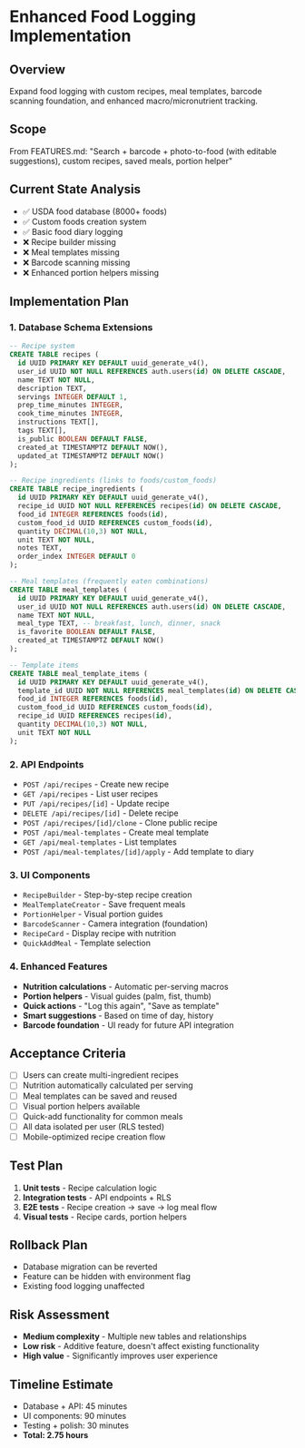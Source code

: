# Enhanced Food Logging Implementation

## Overview
Expand food logging with custom recipes, meal templates, barcode scanning foundation, and enhanced macro/micronutrient tracking.

## Scope
From FEATURES.md: "Search + barcode + photo-to-food (with editable suggestions), custom recipes, saved meals, portion helper"

## Current State Analysis
- ✅ USDA food database (8000+ foods)
- ✅ Custom foods creation system
- ✅ Basic food diary logging
- ❌ Recipe builder missing
- ❌ Meal templates missing  
- ❌ Barcode scanning missing
- ❌ Enhanced portion helpers missing

## Implementation Plan

### 1. Database Schema Extensions
```sql
-- Recipe system
CREATE TABLE recipes (
  id UUID PRIMARY KEY DEFAULT uuid_generate_v4(),
  user_id UUID NOT NULL REFERENCES auth.users(id) ON DELETE CASCADE,
  name TEXT NOT NULL,
  description TEXT,
  servings INTEGER DEFAULT 1,
  prep_time_minutes INTEGER,
  cook_time_minutes INTEGER,
  instructions TEXT[],
  tags TEXT[],
  is_public BOOLEAN DEFAULT FALSE,
  created_at TIMESTAMPTZ DEFAULT NOW(),
  updated_at TIMESTAMPTZ DEFAULT NOW()
);

-- Recipe ingredients (links to foods/custom_foods)
CREATE TABLE recipe_ingredients (
  id UUID PRIMARY KEY DEFAULT uuid_generate_v4(),
  recipe_id UUID NOT NULL REFERENCES recipes(id) ON DELETE CASCADE,
  food_id INTEGER REFERENCES foods(id),
  custom_food_id UUID REFERENCES custom_foods(id),
  quantity DECIMAL(10,3) NOT NULL,
  unit TEXT NOT NULL,
  notes TEXT,
  order_index INTEGER DEFAULT 0
);

-- Meal templates (frequently eaten combinations)
CREATE TABLE meal_templates (
  id UUID PRIMARY KEY DEFAULT uuid_generate_v4(),
  user_id UUID NOT NULL REFERENCES auth.users(id) ON DELETE CASCADE,
  name TEXT NOT NULL,
  meal_type TEXT, -- breakfast, lunch, dinner, snack
  is_favorite BOOLEAN DEFAULT FALSE,
  created_at TIMESTAMPTZ DEFAULT NOW()
);

-- Template items
CREATE TABLE meal_template_items (
  id UUID PRIMARY KEY DEFAULT uuid_generate_v4(),
  template_id UUID NOT NULL REFERENCES meal_templates(id) ON DELETE CASCADE,
  food_id INTEGER REFERENCES foods(id),
  custom_food_id UUID REFERENCES custom_foods(id),
  recipe_id UUID REFERENCES recipes(id),
  quantity DECIMAL(10,3) NOT NULL,
  unit TEXT NOT NULL
);
```

### 2. API Endpoints
- `POST /api/recipes` - Create new recipe
- `GET /api/recipes` - List user recipes
- `PUT /api/recipes/[id]` - Update recipe
- `DELETE /api/recipes/[id]` - Delete recipe
- `POST /api/recipes/[id]/clone` - Clone public recipe
- `POST /api/meal-templates` - Create meal template
- `GET /api/meal-templates` - List templates
- `POST /api/meal-templates/[id]/apply` - Add template to diary

### 3. UI Components
- `RecipeBuilder` - Step-by-step recipe creation
- `MealTemplateCreator` - Save frequent meals
- `PortionHelper` - Visual portion guides
- `BarcodeScanner` - Camera integration (foundation)
- `RecipeCard` - Display recipe with nutrition
- `QuickAddMeal` - Template selection

### 4. Enhanced Features
- **Nutrition calculations** - Automatic per-serving macros
- **Portion helpers** - Visual guides (palm, fist, thumb)
- **Quick actions** - "Log this again", "Save as template"
- **Smart suggestions** - Based on time of day, history
- **Barcode foundation** - UI ready for future API integration

## Acceptance Criteria
- [ ] Users can create multi-ingredient recipes
- [ ] Nutrition automatically calculated per serving
- [ ] Meal templates can be saved and reused
- [ ] Visual portion helpers available
- [ ] Quick-add functionality for common meals
- [ ] All data isolated per user (RLS tested)
- [ ] Mobile-optimized recipe creation flow

## Test Plan
1. **Unit tests** - Recipe calculation logic
2. **Integration tests** - API endpoints + RLS
3. **E2E tests** - Recipe creation → save → log meal flow
4. **Visual tests** - Recipe cards, portion helpers

## Rollback Plan
- Database migration can be reverted
- Feature can be hidden with environment flag
- Existing food logging unaffected

## Risk Assessment
- **Medium complexity** - Multiple new tables and relationships
- **Low risk** - Additive feature, doesn't affect existing functionality
- **High value** - Significantly improves user experience

## Timeline Estimate
- Database + API: 45 minutes
- UI components: 90 minutes  
- Testing + polish: 30 minutes
- **Total: 2.75 hours**